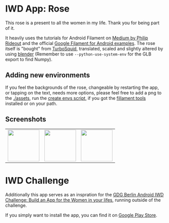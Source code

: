 # IWD App: Rose

This rose is a present to all the women in my life. Thank you for being part of it.

It heavily uses the tutorials for Android Filament on [Medium by Philip Rideout](https://medium.com/@philiprideout/getting-started-with-filament-on-android-d10b16f0ec67) and the official [Google Filament for Android examples](https://github.com/google/filament/tree/main/android/samples). The rose itself is "bought" from [TurboSquid](https://www.turbosquid.com/3d-models/3d-model-rose-1242547), translated, scaled and slightly altered by using [blender](http://blender.org/) (Remember to use `--python-use-system-env` for the GLB export to find Numpy).


## Adding new environments

If you feel the backgrounds of the rose, changeable by restarting the app, or tapping on the text, needs more options, please feel free to add a png to the [./assets](./assets), run the [create envs script](assets/create_envs.sh), if you got the [fillament tools](https://github.com/google/filament/releases/latest) installed or on your path.


## Screenshots

<table>
 <tr>
  <td><img width=100 src="assets/screenhot1.jpg"></td>
  <td><img width=100 src="assets/screenhot2.jpg"></td>
  <td><img width=100 src="assets/screenhot3.jpg"></td>
 </tr>
</table>


# IWD Challenge

Additionally this app serves as an inspration for the [GDG Berlin Android IWD Challenge: Build an App for the Women in your lifes](https://twitter.com/Berlindroid/status/1367894353650323458?s=20), running outside of the challenge.

If you simply want to install the app, you can find it on [Google Play Store](https://play.google.com/store/apps/details?id=jetzt.jfdi.iwd.rose).
